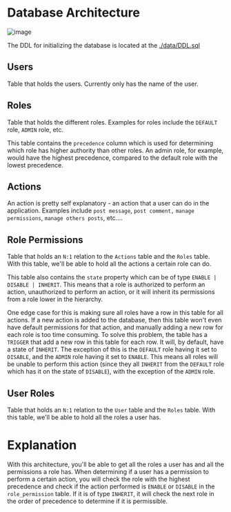 # Database Architecture
![image](https://github.com/LotionDude/Stack-Infrastructure/assets/51326751/59b87823-bf93-4ce5-8a5f-5512a1d2deff)

The DDL for initializing the database is located at the [./data/DDL.sql](./data/DDL.sql)

## Users
Table that holds the users. Currently only has the name of the user.

## Roles
Table that holds the different roles. Examples for roles include the `DEFAULT` role, `ADMIN` role, etc.

This table contains the `precedence` column which is used for determining which role has higher authority than other roles. An admin role, for example, would
have the highest precedence, compared to the default role with the lowest precedence.

## Actions
An action is pretty self explanatory - an action that a user can do in the application. Examples include `post message`, `post comment,` `manage permissions`, `manage others posts`, etc....

## Role Permissions
Table that holds an `N:1` relation to the `Actions` table and the `Roles` table. With this table, we'll be able to hold all the actions a certain role can do.

This table also contains the `state` property which can be of type `ENABLE | DISABLE | INHERIT`.
This means that a role is authorized to perform an action, unauthorized to perform an action, or it will inherit its permissions from a role lower in the hierarchy.

One edge case for this is making sure all roles have a row in this table for all actions. If a new action is added to the database, then this table won't even have default permissions
for that action, and manually adding a new row for each role is too time consuming. To solve this problem, the table has a `TRIGGER` that add a new row in this table for each row. It will, by default, have a state of `INHERIT`.
The exception of this is the `DEFAULT` role having it set to `DISABLE`, and the `ADMIN` role having it set to `ENABLE`. This means all roles will be unable to
perform this action (since they all `INHERIT` from the `DEFAULT` role which has it on the state of `DISABLE`), with the exception of the `ADMIN` role.

## User Roles
Table that holds an `N:1` relation to the `User` table and the `Roles` table. With this table, we'll be able to hold all the roles a user has.

# Explanation

With this architecture, you'll be able to get all the roles a user has and all the permissions a role has. When determining if
a user has a permission to perform a certain action, you will check the role with the highest precedence and check if the action performed
is `ENABLE` or `DISABLE` in the `role_permission` table. If it is of type `INHERIT`, it will check the next role in the order of precedence
to determine if it is permissible.
